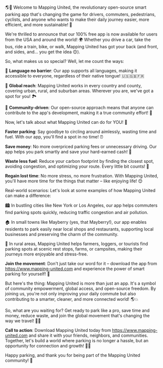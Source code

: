 🌎💨 Welcome to Mapping United, the revolutionary open-source smart parking app that's changing the game for drivers, commuters, pedestrians, cyclists, and anyone who wants to make their daily journey easier, more efficient, and more sustainable! 🚀

We're thrilled to announce that our 100% free app is now available for users from the USA and around the world! 🌍 Whether you drive a car, take the bus, ride a train, bike, or walk, Mapping United has got your back (and front, and sides, and... you get the idea 😊).

So, what makes us so special? Well, let me count the ways:

🔹 **Language no barrier**: Our app supports all languages, making it accessible to everyone, regardless of their native tongue! 🇺🇸🇬🇧🇫🇷

🔹 **Global reach**: Mapping United works in every country and county, covering urban, rural, and suburban areas. Wherever you are, we've got a spot for you! 🏞️

🔹 **Community-driven**: Our open-source approach means that anyone can contribute to the app's development, making it a true community effort! 💪

Now, let's talk about what Mapping United can do for YOU! 🤩

**Faster parking**: Say goodbye to circling around aimlessly, wasting time and fuel. With our app, you'll find a spot in no time! ⏰

**Save money**: No more overpriced parking fees or unnecessary driving. Our app helps you park smartly and save your hard-earned cash! 💸

**Waste less fuel**: Reduce your carbon footprint by finding the closest spot, avoiding congestion, and optimizing your route. Every little bit counts! 🌟

**Regain lost time**: No more stress, no more frustration. With Mapping United, you'll have more time for the things that matter – like enjoying life! 😊

Real-world scenarios: Let's look at some examples of how Mapping United can make a difference:

🏙️ In bustling cities like New York or Los Angeles, our app helps commuters find parking spots quickly, reducing traffic congestion and air pollution.

🏠 In small towns like Mayberry (yes, that Mayberry!), our app enables residents to park easily near local shops and restaurants, supporting local businesses and preserving the charm of the community.

🌳 In rural areas, Mapping United helps farmers, loggers, or tourists find parking spots at scenic rest stops, farms, or campsites, making their journeys more enjoyable and stress-free.

**Join the movement**: Don't just take our word for it – download the app from https://www.mapping-united.com and experience the power of smart parking for yourself! 📲

But here's the thing: Mapping United is more than just an app. It's a symbol of community empowerment, global access, and open-source freedom. By joining us, you're not only improving your daily commute but also contributing to a smarter, cleaner, and more connected world! 🌎💥

So, what are you waiting for? Get ready to park like a pro, save time and money, reduce waste, and join the global movement that's changing the way we travel! 🚀💪

**Call to action**: Download Mapping United today from https://www.mapping-united.com and share it with your friends, neighbors, and communities. Together, let's build a world where parking is no longer a hassle, but an opportunity for connection and growth! 🌟👫

Happy parking, and thank you for being part of the Mapping United community! 🙏